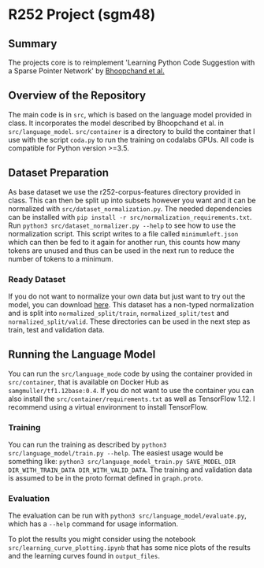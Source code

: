 # R252 Project (sgm48)

## Summary
The projects core is to reimplement 'Learning Python Code Suggestion with a Sparse Pointer Network' by [Bhoopchand et al.](https://arxiv.org/pdf/1611.08307.pdf)
## Overview of the Repository
The main code is in `src`, which is based on the language model provided in class.
It incorporates the model described by Bhoopchand et al. in `src/language_model`.
`src/container` is a directory to build the container that I use with the script `coda.py` to run the training on codalabs GPUs.
All code is compatible for Python version >=3.5.

## Dataset Preparation
As base dataset we use the r252-corpus-features directory provided in class. This can then be split up into subsets however you want and it can be normalized with `src/dataset_normalization.py`. The needed dependencies can be installed with `pip install -r src/normalization_requirements.txt`. Run `python3 src/dataset_normalizer.py --help` to see how to use the normalization script. This script writes to a file called `minimumleft.json` which can then be fed to it again for another run, this counts how many tokens are unused and thus can be used in the next run to reduce the number of tokens to a minimum.

### Ready Dataset
If you do not want to normalize your own data but just want to try out the model, you can download [here](https://drive.google.com/file/d/1J07bJP5dm36pmLNahBen1ZkVF8O1MLcq/view?usp=sharing). This dataset has a non-typed normalization and is split into `normalized_split/train`, `normalized_split/test` and `normalized_split/valid`. These directories can be used in the next step as train, test and validation data.

## Running the Language Model
You can run the `src/language_mode` code by using the container provided in `src/container`, that is available on Docker Hub as `samgmuller/tf1.12base:0.4`. If you do not want to use the container you can also install the `src/container/requirements.txt` as well as TensorFlow 1.12. I recommend using a virtual environment to install TensorFlow.
### Training
You can run the training as described by `python3 src/language_model/train.py --help`. The easiest usage would be something like: `python3 src/language_model_train.py SAVE_MODEL_DIR DIR_WITH_TRAIN_DATA DIR_WITH_VALID_DATA`. The training and validation data is assumed to be in the proto format defined in `graph.proto`. 
### Evaluation
The evaluation can be run with `python3 src/language_model/evaluate.py`, which has a `--help` command for usage information.

To plot the results you might consider using the notebook `src/learning_curve_plotting.ipynb` that has some nice plots of the results and the learning curves found in `output_files`.